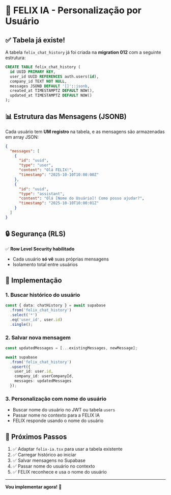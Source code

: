 # 👤 FELIX IA - Personalização por Usuário

## ✅ Tabela já existe!

A tabela `felix_chat_history` já foi criada na **migration 012** com a seguinte estrutura:

```sql
CREATE TABLE felix_chat_history (
  id UUID PRIMARY KEY,
  user_id UUID REFERENCES auth.users(id),
  company_id TEXT NOT NULL,
  messages JSONB DEFAULT '[]'::jsonb,
  created_at TIMESTAMPTZ DEFAULT NOW(),
  updated_at TIMESTAMPTZ DEFAULT NOW()
);
```

## 📊 Estrutura das Mensagens (JSONB)

Cada usuário tem **UM registro** na tabela, e as mensagens são armazenadas em array JSON:

```json
{
  "messages": [
    {
      "id": "uuid",
      "type": "user",
      "content": "Olá FELIX!",
      "timestamp": "2025-10-10T10:00:00Z"
    },
    {
      "id": "uuid",
      "type": "assistant",
      "content": "Olá [Nome do Usuário]! Como posso ajudar?",
      "timestamp": "2025-10-10T10:00:01Z"
    }
  ]
}
```

## 🔒 Segurança (RLS)

✅ **Row Level Security habilitado**
- Cada usuário **só vê** suas próprias mensagens
- Isolamento total entre usuários

## 🎯 Implementação

### 1. **Buscar histórico do usuário**
```typescript
const { data: chatHistory } = await supabase
  .from('felix_chat_history')
  .select('*')
  .eq('user_id', user.id)
  .single();
```

### 2. **Salvar nova mensagem**
```typescript
const updatedMessages = [...existingMessages, newMessage];

await supabase
  .from('felix_chat_history')
  .upsert({
    user_id: user.id,
    company_id: userCompanyId,
    messages: updatedMessages
  });
```

### 3. **Personalização com nome do usuário**
- Buscar nome do usuário no JWT ou tabela `users`
- Passar nome no contexto para a FELIX IA
- FELIX responde usando o nome do usuário

## 🚀 Próximos Passos

1. ✅ Adaptar `felix-ia.tsx` para usar a tabela existente
2. ✅ Carregar histórico ao iniciar
3. ✅ Salvar mensagens no Supabase
4. ✅ Passar nome do usuário no contexto
5. ✅ FELIX reconhece e usa o nome do usuário

---

**Vou implementar agora!** 🔧

